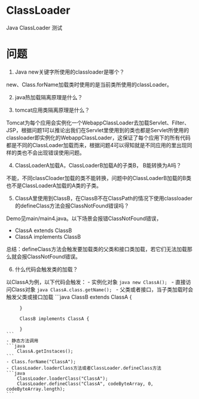 # ClassLoader

Java ClassLoader 测试

# 问题
1. Java new关键字所使用的classloader是哪个？

new、Class.forName加载类时使用的是当前类所使用的classLoader。

2. java热加载隔离原理是什么？


3. tomcat应用类隔离原理是什么？

Tomcat为每个应用会实例化一个WebappClassLoader去加载Servlet、Filter、JSP，根据问题1可以推论出我们在Servlet里使用到的类也都是Servlet所使用的classloader即实例化的WebappClassLoader，这保证了每个应用下的所有代码都是不同的ClassLoader加载而来，根据问题4可以得知就是不同应用的里出现同样的类也不会出现错误使用问题。

4. ClassLoaderA加载A，ClassLoaderB加载A的子类B， B能转换为A吗？

不能，不同classCloader加载的类不能转换，问题中的ClassLoaderB加载的B类也不是ClassLoaderA加载的A类的子类。

5. ClassA里使用到ClassB，在ClassB不在ClassPath的情况下使用classloader的defineClass方法会报ClassNotFound错误吗？

Demo见main/main4.java。以下场景会报错ClassNotFound错误，

- ClassA extends ClassB
- ClassA implements ClassB

 总结：defineClass方法会触发要加载类的父类和接口类加载，若它们无法加载那么就会报ClassNotFound错误。

 6. 什么代码会触发类的加载？
 
 以ClassA为例，以下代码会触发：
    - 实例化对象
    ```java
        new ClassA();
    ```
    - 直接访问Class对象
    ```java
        ClassA.class.getName();
    ```
    - 父类或者接口，当子类加载时会触发父类或接口加载
    ```java
         ClassB extends ClassA {

         }
         
         ClassB implements ClassA {

         }
    ```
    - 静态方法调用
    ```java
        ClassA.getInstaces();
    ```
    - Class.forName("ClassA");
    - ClassLoader.loaderClass方法或者ClassLoader.defineClass方法
    ```java
        ClassLoader.loaderClass("ClassA");
        ClassLoader.defineClass("ClassA", codeByteArray, 0, codeByteArray.length);
    ```